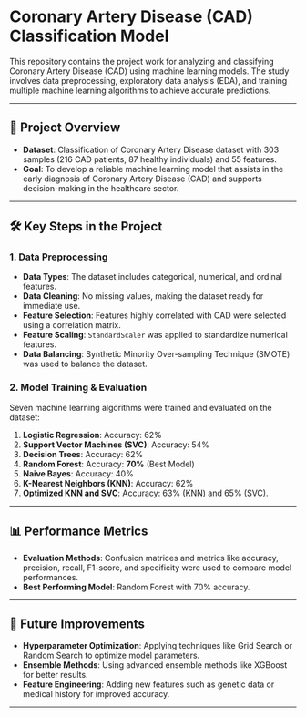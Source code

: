 # Coronary Artery Disease (CAD) Classification Model

This repository contains the project work for analyzing and classifying Coronary Artery Disease (CAD) using machine learning models. The study involves data preprocessing, exploratory data analysis (EDA), and training multiple machine learning algorithms to achieve accurate predictions.

---

## 📁 **Project Overview**
- **Dataset**: Classification of Coronary Artery Disease dataset with 303 samples (216 CAD patients, 87 healthy individuals) and 55 features.
- **Goal**: To develop a reliable machine learning model that assists in the early diagnosis of Coronary Artery Disease (CAD) and supports decision-making in the healthcare sector.

---

## 🛠 **Key Steps in the Project**
### 1. Data Preprocessing  
- **Data Types**: The dataset includes categorical, numerical, and ordinal features.  
- **Data Cleaning**: No missing values, making the dataset ready for immediate use.  
- **Feature Selection**: Features highly correlated with CAD were selected using a correlation matrix.  
- **Feature Scaling**: `StandardScaler` was applied to standardize numerical features.  
- **Data Balancing**: Synthetic Minority Over-sampling Technique (SMOTE) was used to balance the dataset.

### 2. Model Training & Evaluation  
Seven machine learning algorithms were trained and evaluated on the dataset:  
1. **Logistic Regression**: Accuracy: 62%  
2. **Support Vector Machines (SVC)**: Accuracy: 54%  
3. **Decision Trees**: Accuracy: 62%  
4. **Random Forest**: Accuracy: **70%** (Best Model)  
5. **Naive Bayes**: Accuracy: 40%  
6. **K-Nearest Neighbors (KNN)**: Accuracy: 62%  
7. **Optimized KNN and SVC**: Accuracy: 63% (KNN) and 65% (SVC).  

---

## 📊 **Performance Metrics**
- **Evaluation Methods**: Confusion matrices and metrics like accuracy, precision, recall, F1-score, and specificity were used to compare model performances.  
- **Best Performing Model**: Random Forest with 70% accuracy.  

---

## 🚀 **Future Improvements**
- **Hyperparameter Optimization**: Applying techniques like Grid Search or Random Search to optimize model parameters.  
- **Ensemble Methods**: Using advanced ensemble methods like XGBoost for better results.  
- **Feature Engineering**: Adding new features such as genetic data or medical history for improved accuracy.  

---
